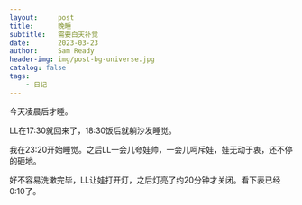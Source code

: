 ```yaml
---
layout:     post
title:      晚睡
subtitle:   需要白天补觉
date:       2023-03-23
author:     Sam Ready
header-img: img/post-bg-universe.jpg
catalog: false
tags:
    - 日记
---
```


今天凌晨后才睡。

LL在17:30就回来了，18:30饭后就躺沙发睡觉。

我在23:20开始睡觉。之后LL一会儿夸娃帅，一会儿呵斥娃，娃无动于衷，还不停的砸地。

好不容易洗漱完毕，LL让娃打开灯，之后灯亮了约20分钟才关闭。看下表已经0:10了。
